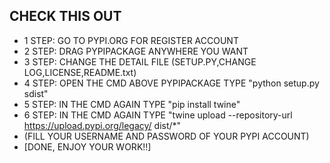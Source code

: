
## CHECK THIS OUT

- 1 STEP: GO TO PYPI.ORG FOR REGISTER ACCOUNT
- 2 STEP: DRAG PYPIPACKAGE ANYWHERE YOU WANT 
- 3 STEP: CHANGE THE DETAIL FILE (SETUP.PY,CHANGE LOG,LICENSE,README.txt)
- 4 STEP: OPEN THE CMD ABOVE PYPIPACKAGE TYPE "python setup.py sdist"
- 5 STEP: IN THE CMD AGAIN TYPE "pip install twine"
- 6 STEP: IN THE CMD AGAIN TYPE "twine upload --repository-url https://upload.pypi.org/legacy/ dist/*"
- (FILL YOUR USERNAME AND PASSWORD OF YOUR PYPI ACCOUNT)
- [DONE, ENJOY YOUR WORK!!]

